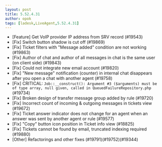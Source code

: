 ```yaml
---
layout: post
title: 5.52.4.31
author: opok
tags: [ladesk,LiveAgent,5.52.4.31]
---
```

- [Feature] Get VoIP provider IP address from SRV record (#19543)
- [Fix] Switch button shadow is cut off (#19869)
- [Fix] Ticket filters with "Message added" condition are not working (#19863)
- [Fix] Author of chat and author of all messages in chat is the same user (on client side) (#19843)
- [Fix] Could not integrate new email account (#19820)
- [Fix] "New message" notification (counter) in internal chat disappears after you open a chat with another agent (#19758)
- [Fix] CRITICAL: `Job::__construct(): Argument #3 ($arguments) must be of type array, null given, called in QueuedFailureRepository.php` (#19734)
- [Fix] Broken design of transfer message group added by rule (#19720)
- [Fix] Incorrect count of incoming & outgoing messages in tickets view (#19672)
- [Fix] Ticket answer indicator does not change for an agent when an answer was sent by another agent or rule (#19577)
- [Fix] "Copy" button icon position in Ticket info view (#18825)
- [Fix] Tickets cannot be found by email, truncated indexing required (#19880)
- [Other] Refactorings and other fixes (#19791)(#19752)(#19344)
